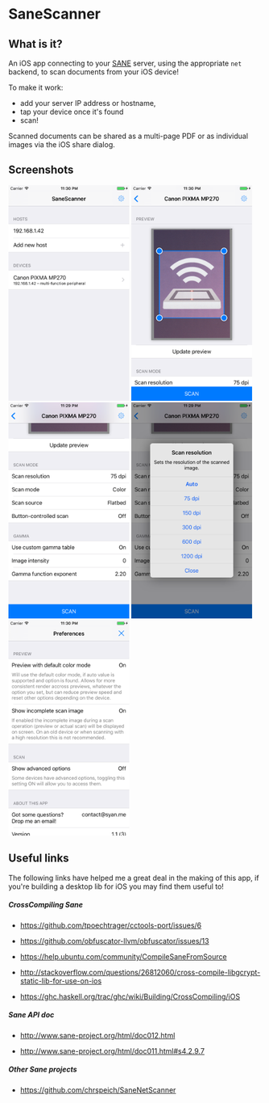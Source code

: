 # SaneScanner

## What is it?

An iOS app connecting to your [SANE](http://www.sane-project.org/) server, using the appropriate `net` backend, to scan documents from your iOS device!

To make it work:

- add your server IP address or hostname,
- tap your device once it's found
- scan!

Scanned documents can be shared as a multi-page PDF or as individual images via the iOS share dialog.

## Screenshots

<img src="screenshots/en-US/iPhone6-01-Devices-d41d8cd98f00b204e9800998ecf8427e.png?raw=true" alt="Devices" width="240" />
<img src="screenshots/en-US/iPhone6-02-DeviceWithPreview-d41d8cd98f00b204e9800998ecf8427e.png?raw=true" alt="Devices" width="240" />
<img src="screenshots/en-US/iPhone6-03-DeviceWithOptions-d41d8cd98f00b204e9800998ecf8427e.png?raw=true" alt="Devices" width="240" />
<img src="screenshots/en-US/iPhone6-04-DeviceWithOptionPopup-d41d8cd98f00b204e9800998ecf8427e.png?raw=true" alt="Devices" width="240" />
<img src="screenshots/en-US/iPhone6-05-Settings-d41d8cd98f00b204e9800998ecf8427e.png?raw=true" alt="Devices" width="240" />

## Useful links

The following links have helped me a great deal in the making of this app, if you're building a desktop lib for iOS you may find them useful to!

##### CrossCompiling Sane

- https://github.com/tpoechtrager/cctools-port/issues/6

- https://github.com/obfuscator-llvm/obfuscator/issues/13

- https://help.ubuntu.com/community/CompileSaneFromSource

- http://stackoverflow.com/questions/26812060/cross-compile-libgcrypt-static-lib-for-use-on-ios

- https://ghc.haskell.org/trac/ghc/wiki/Building/CrossCompiling/iOS


##### Sane API doc

- http://www.sane-project.org/html/doc012.html

- http://www.sane-project.org/html/doc011.html#s4.2.9.7


##### Other Sane projects

- https://github.com/chrspeich/SaneNetScanner

